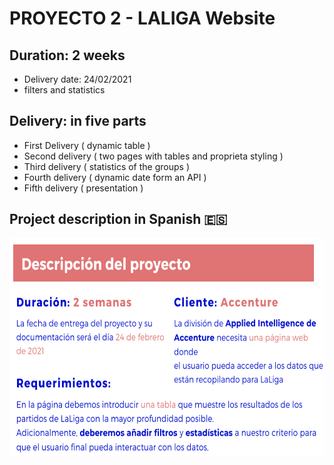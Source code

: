 # PROYECTO 2 - LALIGA Website

## Duration: 2 weeks
- Delivery date: 24/02/2021
- filters and statistics

## Delivery: in five parts
- First Delivery ( dynamic table )
- Second delivery ( two pages with tables and proprieta styling )
- Third delivery ( statistics of the groups )
- Fourth delivery ( dynamic date form an API )
- Fifth delivery ( presentation )

## Project description in Spanish 🇪🇸

<img src="https://github.com/BlasToth/letscoder-bootcamp-202101/blob/main/proyecto-2-la-liga-website/descripcion-del-proyecto.png" height="350" width="650" alt="proyect description in Spanish">